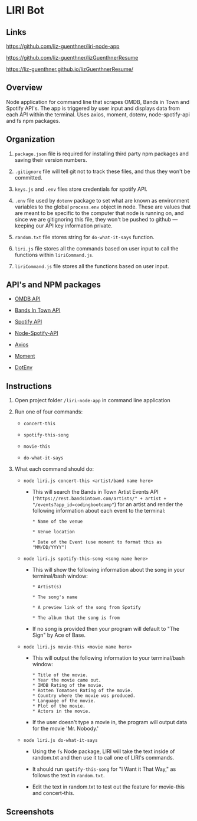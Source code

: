 # LIRI Bot

## Links
https://github.com/liz-guenthner/liri-node-app

https://github.com/liz-guenthner/lizGuenthnerResume

https://liz-guenthner.github.io/lizGuenthnerResume/

## Overview

Node application for command line that scrapes OMDB, Bands in Town and Spotify API's. The app is triggered by user input and displays data from each API within the terminal. Uses axios, moment, dotenv, node-spotify-api and fs npm packages.


## Organization

1. `package.json` file is required for installing third party npm packages and saving their version numbers.

2. `.gitignore` file will tell git not to track these files, and thus they won't be committed.

3. `keys.js` and `.env` files store credentials for spotify API.

4. `.env` file used by `dotenv` package to set what are known as environment variables to the global `process.env` object in node. These are values that are meant to be specific to the computer that node is running on, and since we are gitignoring this file, they won't be pushed to github &mdash; keeping our API key information private.

5. `random.txt` file stores string for `do-what-it-says` function.

6. `liri.js` file stores all the commands based on user input to call the functions within `liriCommand.js`.

7. `liriCommand.js` file stores all the functions based on user input.


## API's and NPM packages

   * [OMDB API](http://www.omdbapi.com)
   
   * [Bands In Town API](http://www.artists.bandsintown.com/bandsintown-api)

   * [Spotify API](https://developer.spotify.com/)   

   * [Node-Spotify-API](https://www.npmjs.com/package/node-spotify-api)

   * [Axios](https://www.npmjs.com/package/axios)

   * [Moment](https://www.npmjs.com/package/moment)

   * [DotEnv](https://www.npmjs.com/package/dotenv)


## Instructions

1. Open project folder `/liri-node-app` in command line application

2. Run one of four commands:

   * `concert-this`

   * `spotify-this-song`

   * `movie-this`

   * `do-what-it-says`

3. What each command should do:

   * `node liri.js concert-this <artist/band name here>`

        * This will search the Bands in Town Artist Events API (`"https://rest.bandsintown.com/artists/" + artist + "/events?app_id=codingbootcamp"`) for an artist and render the following information about each event to the terminal:

              * Name of the venue

              * Venue location

              * Date of the Event (use moment to format this as "MM/DD/YYYY")

   * `node liri.js spotify-this-song <song name here>`

        * This will show the following information about the song in your terminal/bash window:

              * Artist(s)

              * The song's name

              * A preview link of the song from Spotify

              * The album that the song is from

        * If no song is provided then your program will default to "The Sign" by Ace of Base.

   * `node liri.js movie-this <movie name here>`

        * This will output the following information to your terminal/bash window:

              * Title of the movie.
              * Year the movie came out.
              * IMDB Rating of the movie.
              * Rotten Tomatoes Rating of the movie.
              * Country where the movie was produced.
              * Language of the movie.
              * Plot of the movie.
              * Actors in the movie.

        * If the user doesn't type a movie in, the program will output data for the movie 'Mr. Nobody.'

   * `node liri.js do-what-it-says`

        * Using the `fs` Node package, LIRI will take the text inside of random.txt and then use it to call one of LIRI's commands.

        * It should run `spotify-this-song` for "I Want it That Way," as follows the text in `random.txt`.

        * Edit the text in random.txt to test out the feature for movie-this and concert-this.


## Screenshots

